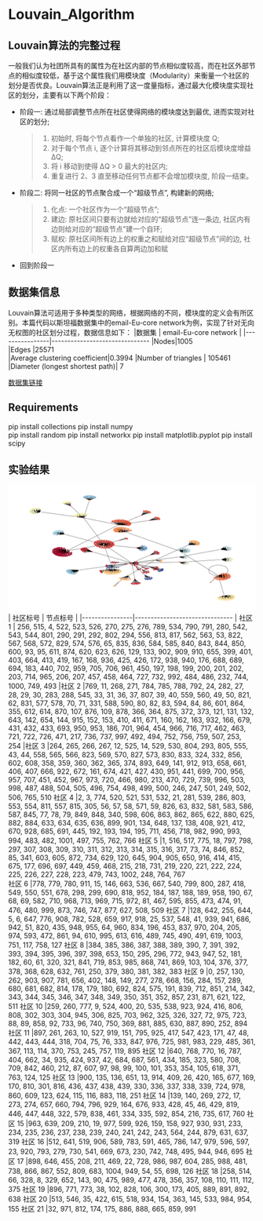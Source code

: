 # Louvain_Algorithm
## Louvain算法的完整过程
一般我们认为社团所具有的属性为在社区内部的节点相似度较高，而在社区外部节点的相似度较低，基于这个属性我们用模块度（Modularity）来衡量一个社区的划分是否优良。Louvain算法正是利用了这一度量指标，通过最大化模块度实现社区的划分，主要有以下两个阶段：
- 阶段一: 通过局部调整节点所在社区使得网络的模块度达到最优, 进而实现对社区的划分;
	>1. 初始时, 将每个节点看作一个单独的社区, 计算模块度 Q;
  >2. 对于每个节点 i, 逐个计算将其移动到邻点所在的社区后模块度增益 ∆Q;
  >3. 将 i 移动到使得 ∆Q > 0 最大的社区内;
  >4. 重复进行 2、3 直至移动任何节点都不会增加模块度, 阶段一结束。
-  阶段二: 将同一社区的节点聚合成一个“超级节点”, 构建新的网络;
	 >1. 化点: 一个社区作为一个“超级节点”;
	  >2. 建边: 原社区间只要有边就给对应的“超级节点”连一条边, 社区内有边则给对应的“超级节点”建一个自环;
	  >3. 赋权: 原社区间所有边上的权重之和赋给对应“超级节点”间的边, 社区内所有边上的权重各自算两边加和赋
- 回到阶段一
## 数据集信息
Louvain算法可适用于多种类型的网络，根据网络的不同，模块度的定义会有所区别。本篇代码以斯坦福数据集中的email-Eu-core network为例，实现了针对无向无权图的社区划分过程，数据信息如下：
 |数据集         |    email-Eu-core network             |
|----------------|-------------------------------
|Nodes|1005          
|Edges	|25571           
|Average clustering coefficient|0.3994
|Number of triangles | 105461
|Diameter (longest shortest path)| 7
 
[数据集链接](http://snap.stanford.edu/data/email-Eu-core.html)
## Requirements
pip install collections
pip install numpy  
pip install random
pip install networkx
pip install matplotlib.pyplot 
pip install scipy
## 实验结果
![实验结果](RESULT.png)
|  社区标号     |        节点标号      |
|----------------|-------------------------------
| 社区 1  | 256, 515, 4, 522, 523, 526, 270, 275, 276, 789, 534, 790, 791, 280, 542, 543, 544, 801, 290, 291, 292, 802, 294, 556, 813, 817, 562, 563, 53, 822, 567, 568, 572, 829, 574, 576, 65, 835, 836, 584, 585, 840, 843, 844, 850, 600, 93, 95, 611, 874, 620, 623, 626, 129, 133, 902, 909, 910, 655, 399, 401, 403, 664, 413, 419, 167, 168, 936, 425, 426, 172, 938, 940, 176, 688, 689, 694, 183, 440, 702, 959, 705, 706, 961, 450, 197, 198, 199, 200, 201, 202, 203, 714, 965, 206, 207, 457, 458, 464, 727, 732, 992, 484, 486, 232, 744, 1000, 749, 493
|社区 2   |769, 11, 268, 271, 784, 785, 788, 792, 24, 282, 27, 28, 29, 30, 283, 288, 545, 33, 31, 36, 37, 807, 39, 40, 559, 560, 49, 50, 821, 62, 831, 577, 578, 70, 71, 331, 588, 590, 80, 82, 83, 594, 84, 86, 601, 864, 355, 612, 614, 870, 107, 876, 109, 878, 366, 364, 875, 372, 373, 121, 131, 132, 643, 142, 654, 144, 915, 152, 153, 410, 411, 671, 160, 162, 163, 932, 166, 679, 431, 432, 433, 693, 950, 953, 186, 701, 964, 454, 966, 716, 717, 462, 463, 721, 722, 726, 471, 217, 736, 737, 997, 492, 494, 752, 756, 759, 507, 253, 254
|社区 3   |264, 265, 266, 267, 12, 525, 14, 529, 530, 804, 293, 805, 555, 43, 44, 558, 565, 566, 823, 569, 570, 827, 573, 830, 833, 324, 332, 856, 602, 608, 358, 359, 360, 362, 365, 374, 893, 649, 141, 912, 913, 658, 661, 406, 407, 666, 922, 672, 161, 674, 421, 427, 430, 951, 441, 699, 700, 956, 957, 707, 451, 452, 967, 973, 720, 466, 980, 213, 470, 729, 739, 996, 503, 998, 487, 488, 504, 505, 496, 754, 498, 499, 500, 246, 247, 501, 249, 502, 506, 765, 510 
社区 4   |2, 3, 774, 520, 521, 531, 532, 21, 281, 539, 286, 803, 553, 554, 811, 557, 815, 305, 56, 57, 58, 571, 59, 826, 63, 832, 581, 583, 586, 587, 845, 77, 78, 79, 849, 848, 340, 598, 606, 863, 862, 865, 622, 880, 625, 882, 884, 633, 634, 635, 636, 899, 901, 134, 648, 137, 138, 408, 921, 412, 670, 928, 685, 691, 445, 192, 193, 194, 195, 711, 456, 718, 982, 990, 993, 994, 483, 482, 1001, 497, 755, 762, 766
社区 5   |1, 516, 517, 775, 18, 797, 798, 297, 307, 308, 309, 310, 311, 312, 313, 314, 315, 316, 317, 73, 74, 846, 852, 85, 341, 603, 605, 872, 734, 629, 120, 645, 904, 905, 650, 916, 414, 415, 675, 177, 696, 697, 449, 459, 468, 215, 218, 731, 219, 220, 221, 222, 224, 225, 226, 227, 228, 223, 479, 743, 1002, 248, 764, 767      
社区 6  |778, 779, 780, 911, 15, 146, 663, 536, 667, 540, 799, 800, 287, 418, 549, 550, 551, 678, 298, 299, 690, 818, 952, 184, 187, 188, 189, 958, 190, 67, 68, 69, 582, 710, 968, 713, 969, 715, 972, 81, 467, 595, 855, 473, 474, 91, 476, 480, 999, 873, 746, 747, 877, 627, 508, 509
社区 7  |128, 642, 255, 644, 5, 6, 647, 776, 908, 782, 528, 659, 917, 918, 25, 537, 548, 41, 939, 941, 686, 942, 51, 820, 435, 948, 955, 64, 960, 834, 196, 453, 837, 970, 204, 205, 974, 593, 472, 861, 94, 610, 995, 613, 616, 489, 745, 490, 491, 619, 1003, 751, 117, 758, 127
社区 8  |384, 385, 386, 387, 388, 389, 390, 7, 391, 392, 393, 394, 395, 396, 397, 398, 653, 150, 295, 296, 772, 943, 947, 52, 181, 182, 60, 61, 320, 321, 841, 719, 853, 985, 868, 741, 869, 103, 104, 376, 377, 378, 368, 628, 632, 761, 250, 379, 380, 381, 382, 383
社区 9  |0, 257, 130, 262, 903, 907, 781, 656, 402, 148, 149, 277, 278, 668, 156, 284, 157, 289, 680, 681, 682, 814, 178, 179, 180, 692, 824, 575, 191, 839, 712, 851, 214, 342, 343, 344, 345, 346, 347, 348, 349, 350, 351, 352, 857, 231, 871, 621, 122, 511
社区 10   |259, 260, 777, 9, 524, 400, 20, 535, 538, 923, 924, 416, 806, 808, 302, 303, 304, 945, 306, 825, 703, 962, 325, 326, 327, 72, 975, 723, 88, 89, 858, 92, 733, 96, 740, 750, 369, 881, 885, 630, 887, 890, 252, 894
社区 11   |897, 261, 263, 10, 527, 919, 151, 795, 925, 417, 547, 423, 171, 47, 48, 442, 443, 444, 318, 704, 75, 76, 333, 847, 976, 725, 981, 983, 229, 485, 361, 367, 113, 114, 370, 753, 245, 757, 119, 895
社区 12   |640, 768, 770, 16, 787, 404, 662, 34, 935, 424, 937, 42, 684, 687, 561, 434, 185, 323, 580, 708, 709, 842, 460, 212, 87, 607, 97, 98, 99, 100, 101, 353, 354, 105, 618, 371, 763, 124, 125
社区 13   |900, 135, 136, 651, 13, 914, 409, 26, 420, 165, 677, 169, 170, 810, 301, 816, 436, 437, 438, 439, 330, 336, 337, 338, 339, 724, 978, 860, 609, 123, 624, 115, 116, 883, 118, 251
社区 14   |139, 140, 269, 272, 17, 273, 274, 657, 660, 794, 796, 929, 164, 676, 933, 428, 45, 46, 429, 819, 446, 447, 448, 322, 579, 838, 461, 334, 335, 592, 854, 216, 735, 617, 760
社区 15   |963, 639, 209, 210, 19, 977, 599, 926, 159, 158, 927, 930, 931, 233, 234, 235, 236, 237, 238, 239, 240, 241, 242, 243, 564, 244, 879, 631, 637, 319
社区 16   |512, 641, 519, 906, 589, 783, 591, 465, 786, 147, 979, 596, 597, 23, 920, 793, 279, 730, 541, 669, 673, 230, 742, 748, 495, 944, 946, 695
社区 17   |898, 646, 455, 208, 211, 469, 22, 728, 986, 987, 604, 285, 988, 481, 738, 866, 867, 552, 809, 683, 1004, 949, 54, 55, 698, 126
社区 18   |258, 514, 66, 328, 8, 329, 652, 143, 90, 475, 989, 477, 478, 356, 357, 108, 110, 111, 112, 375
社区 19   |896, 771, 773, 38, 102, 828, 106, 300, 173, 405, 889, 891, 892, 638
社区 20   |513, 546, 35, 422, 615, 518, 934, 154, 363, 145, 533, 984, 954, 155
社区 21   |32, 971, 812, 174, 175, 886, 888, 665, 859, 991

